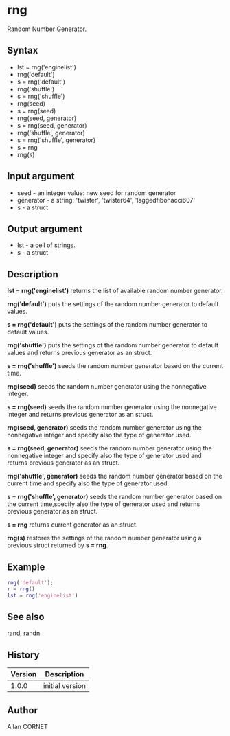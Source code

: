 

# rng

Random Number Generator.

## Syntax

- lst = rng('enginelist')
- rng('default')
- s = rng('default')
- rng('shuffle')
- s = rng('shuffle')
- rng(seed)
- s = rng(seed)
- rng(seed, generator)
- s = rng(seed, generator)
- rng('shuffle', generator)
- s = rng('shuffle', generator)
- s = rng
- rng(s)

## Input argument

 - seed - an integer value: new seed for random generator
 - generator - a string: 'twister', 'twister64', 'laggedfibonacci607'
 - s - a struct

## Output argument

 - lst - a cell of strings.
 - s - a struct

## Description


  <p><b>lst = rng('enginelist')</b> returns the list of available random number generator.</p>
  <p><b>rng('default')</b> puts the settings of the random number generator to default values.</p>
  <p><b>s = rng('default')</b> puts the settings of the random number generator to default values.</p>
  <p><b>rng('shuffle')</b> puts the settings of the random number generator to default values and returns previous generator as an struct.</p>
  <p><b>s = rng('shuffle')</b> seeds the random number generator based on the current time.</p>
  <p><b>rng(seed)</b> seeds the random number generator using the nonnegative integer.</p>
  <p><b>s = rng(seed)</b> seeds the random number generator using the nonnegative integer and returns previous generator as an struct.</p>
  <p><b>rng(seed, generator)</b> seeds the random number generator using the nonnegative integer and specify also the type of generator used.</p>
  <p><b>s = rng(seed, generator)</b> seeds the random number generator using the nonnegative integer and specify also the type of generator used and returns previous generator as an struct.</p>
  <p><b>rng('shuffle', generator)</b> seeds the random number generator based on the current time and specify also the type of generator used.</p>
  <p><b>s = rng('shuffle', generator)</b> seeds the random number generator based on the current time,specify also the type of generator used and returns previous generator as an struct.</p>
  <p><b>s = rng</b> returns current generator as an struct.</p>
  <p><b>rng(s)</b> restores the settings of the random number generator using a previous struct returned by <b>s = rng</b>.</p>


## Example

```matlab
rng('default');
r = rng()
lst = rng('enginelist')
```

## See also

[rand](rand.md), [randn](randn.md).
## History

|Version|Description|
|------|------|
|1.0.0|initial version|


## Author

Allan CORNET



